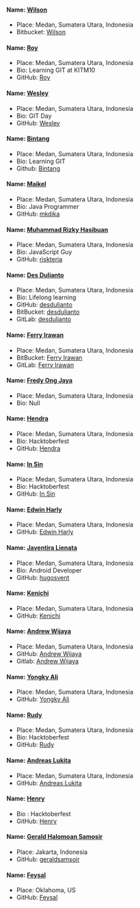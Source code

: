 #### Name: [Wilson](https://github.com/wilson-ng)
 - Place: Medan, Sumatera Utara, Indonesia
 - Bitbucket: [Wilson](https://github.com/wilson-ng)

#### Name: [Roy](https://github.com/roy)
 - Place: Medan, Sumatera Utara, Indonesia
 - Bio: Learning GIT at KITM10
 - GitHub: [Roy](https://github.com/roy)

 #### Name: [Wesley](https://github.com/willz-fortner)
 - Place: Medan, Sumatera Utara, Indonesia
 - Bio: GIT Day
 - GitHub: [Wesley](https://github.com/willz-fortner)

#### Name: [Bintang](https://github.com/bintangthunder)
 - Place: Medan, Sumatera Utara, Indonesia
 - Bio: Learning GIT
 - Github: [Bintang](https://github.com/bintangthunder)

#### Name: [Maikel](https://mkdika.com)
 - Place: Medan, Sumatera Utara, Indonesia
 - Bio: Java Programmer
 - GitHub: [mkdika](https://github.com/mkdika)

#### Name: [Muhammad Rizky Hasibuan](https://github.com/riskteria)
 - Place: Medan, Sumatera Utara, Indonesia
 - Bio: JavaScript Guy
 - GitHub: [riskteria](https://github.com/riskteria)

#### Name: [Des Dulianto](https://www.desdulianto.com)
 - Place: Medan, Sumatera Utara, Indonesia
 - Bio: Lifelong learning
 - GitHub: [desdulianto](https://github.com/desdulianto)
 - BitBucket: [desdulianto](https://bitbucket.org/desdulianto/)
 - GitLab: [desdulianto](https://gitlab.com/desdulianto)

#### Name: [Ferry Irawan](https://github.com/ferrwan)
 - Place: Medan, Sumatera Utara, Indonesia
 - BitBucket: [Ferry Irawan](https://bitbucket.org/ferrwan)
 - GitLab: [Ferry Irawan](https://gitlab.com/ferrwan)

#### Name: [Fredy Ong Jaya](https://github.com/FredyOngJaya)
 - Place: Medan, Sumatera Utara, Indonesia
 - Bio: Null

#### Name: [Hendra](https://github.com/Hendra-Huang)
 - Place: Medan, Sumatera Utara, Indonesia
 - Bio: Hacktoberfest
 - GitHub: [Hendra](https://github.com/Hendra-Huang)

#### Name: [In Sin](https://github.com/bagongkia)
 - Place: Medan, Sumatera Utara, Indonesia
 - Bio: Hacktoberfest
 - GitHub: [In Sin](https://github.com/bagongkia)

#### Name: [Edwin Harly](https://github.com/edwinharly)
 - Place: Medan, Sumatera Utara, Indonesia
 - GitHub: [Edwin Harly](https://github.com/edwinharly)

#### Name: [Javentira Lienata](https://github.com/hugosvent)
 - Place: Medan, Sumatera Utara, Indonesia
 - Bio: Android Developer
 - GitHub: [hugosvent](https://github.com/hugosvent)

#### Name: [Kenichi](https://github.com/PhantomX7)
 - Place: Medan, Sumatera Utara, Indonesia
 - GitHub: [Kenichi](https://github.com/PhantomX7)

#### Name: [Andrew Wijaya](https://github.com/andrewdudu)
 - Place: Medan, Sumatera Utara, Indonesia
 - GitHub: [Andrew Wijaya](https://github.com/andrewdudu)
 - Gitlab: [Andrew Wijaya](https://gitlab.com/andrewdudu)

#### Name: [Yongky Ali](https://github.com/yongkylie)
 - Place: Medan, Sumatera Utara, Indonesia
 - GitHub: [Yongky Ali](https://github.com/yongkylie)

#### Name: [Rudy](https://github.com/gh0sh)
- Place: Medan, Sumatera Utara, Indonesia
- Bio: Hacktoberfest
- GitHub: [Rudy](https://github.com/gh0sh)

#### Name: [Andreas Lukita](https://github.com/dreuia)
 - Place: Medan, Sumatera Utara, Indonesia
 - GitHub: [Andreas Lukita](https://github.com/dreuia)
 
#### Name: [Henry](https://github.com/Henry6612700)
 - Bio : Hacktoberfest
 - GitHub: [Henry](https://github.com/Henry6612700)

#### Name: [Gerald Halomoan Samosir](https://github.com/geraldsamosir)
 - Place: Jakarta, Indonesia
 - GitHub: [geraldsamsoir](https://github.com/geraldsamosir)
 
 #### Name: [Feysal](https://github.com/feysalikbal)
 - Place: Oklahoma, US
 - GitHub: [Feysal](https://github.com/feysalikbal)
